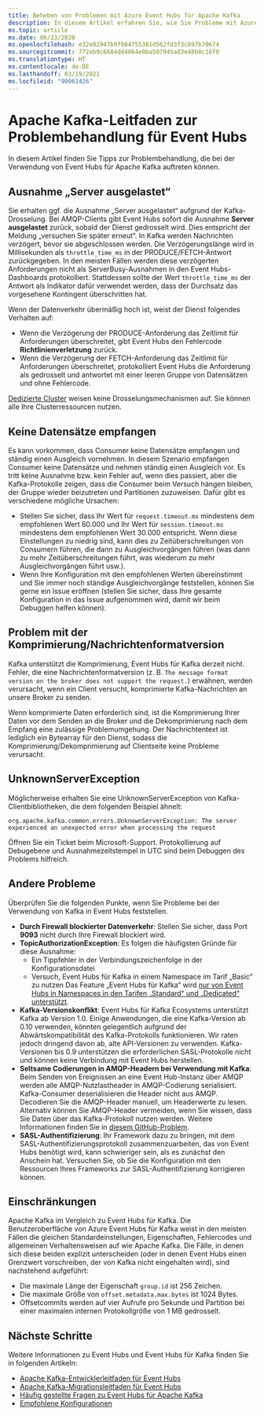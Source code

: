 ```yaml
---
title: Beheben von Problemen mit Azure Event Hubs für Apache Kafka
description: In diesem Artikel erfahren Sie, wie Sie Probleme mit Azure Event Hubs für Apache Kafka behandeln.
ms.topic: article
ms.date: 06/23/2020
ms.openlocfilehash: e32e02947b9f004755381d562fd3f3c897b70674
ms.sourcegitcommit: 772eb9c6684dd4864e0ba507945a83e48b8c16f0
ms.translationtype: HT
ms.contentlocale: de-DE
ms.lasthandoff: 03/19/2021
ms.locfileid: "90061426"
---
```

# <a name="apache-kafka-troubleshooting-guide-for-event-hubs"></a>Apache Kafka-Leitfaden zur Problembehandlung für Event Hubs
In diesem Artikel finden Sie Tipps zur Problembehandlung, die bei der Verwendung von Event Hubs für Apache Kafka auftreten können. 

## <a name="server-busy-exception"></a>Ausnahme „Server ausgelastet“
Sie erhalten ggf. die Ausnahme „Server ausgelastet“ aufgrund der Kafka-Drosselung. Bei AMQP-Clients gibt Event Hubs sofort die Ausnahme **Server ausgelastet** zurück, sobald der Dienst gedrosselt wird. Dies entspricht der Meldung „versuchen Sie später erneut“. In Kafka werden Nachrichten verzögert, bevor sie abgeschlossen werden. Die Verzögerungslänge wird in Millisekunden als `throttle_time_ms` in der PRODUCE/FETCH-Antwort zurückgegeben. In den meisten Fällen werden diese verzögerten Anforderungen nicht als ServerBusy-Ausnahmen in den Event Hubs-Dashboards protokolliert. Stattdessen sollte der Wert `throttle_time_ms` der Antwort als Indikator dafür verwendet werden, dass der Durchsatz das vorgesehene Kontingent überschritten hat.

Wenn der Datenverkehr übermäßig hoch ist, weist der Dienst folgendes Verhalten auf:

- Wenn die Verzögerung der PRODUCE-Anforderung das Zeitlimit für Anforderungen überschreitet, gibt Event Hubs den Fehlercode **Richtlinienverletzung** zurück.
- Wenn die Verzögerung der FETCH-Anforderung das Zeitlimit für Anforderungen überschreitet, protokolliert Event Hubs die Anforderung als gedrosselt und antwortet mit einer leeren Gruppe von Datensätzen und ohne Fehlercode.

[Dedizierte Cluster](event-hubs-dedicated-overview.md) weisen keine Drosselungsmechanismen auf. Sie können alle Ihre Clusterressourcen nutzen.

## <a name="no-records-received"></a>Keine Datensätze empfangen
Es kann vorkommen, dass Consumer keine Datensätze empfangen und ständig einen Ausgleich vornehmen. In diesem Szenario empfangen Consumer keine Datensätze und nehmen ständig einen Ausgleich vor. Es tritt keine Ausnahme bzw. kein Fehler auf, wenn dies passiert, aber die Kafka-Protokolle zeigen, dass die Consumer beim Versuch hängen bleiben, der Gruppe wieder beizutreten und Partitionen zuzuweisen. Dafür gibt es verschiedene mögliche Ursachen:

- Stellen Sie sicher, dass Ihr Wert für `request.timeout.ms` mindestens dem empfohlenen Wert 60.000 und Ihr Wert für `session.timeout.ms` mindestens dem empfohlenen Wert 30.000 entspricht. Wenn diese Einstellungen zu niedrig sind, kann dies zu Zeitüberschreitungen von Consumern führen, die dann zu Ausgleichvorgängen führen (was dann zu mehr Zeitüberschreitungen führt, was wiederum zu mehr Ausgleichvorgängen führt usw.). 
- Wenn Ihre Konfiguration mit den empfohlenen Werten übereinstimmt und Sie immer noch ständige Ausgleichvorgänge feststellen, können Sie gerne ein Issue eröffnen (stellen Sie sicher, dass Ihre gesamte Konfiguration in das Issue aufgenommen wird, damit wir beim Debuggen helfen können).

## <a name="compressionmessage-format-version-issue"></a>Problem mit der Komprimierung/Nachrichtenformatversion
Kafka unterstützt die Komprimierung, Event Hubs für Kafka derzeit nicht. Fehler, die eine Nachrichtenformatversion (z. B. `The message format version on the broker does not support the request.`) erwähnen, werden verursacht, wenn ein Client versucht, komprimierte Kafka-Nachrichten an unsere Broker zu senden.

Wenn komprimierte Daten erforderlich sind, ist die Komprimierung Ihrer Daten vor dem Senden an die Broker und die Dekomprimierung nach dem Empfang eine zulässige Problemumgehung. Der Nachrichtentext ist lediglich ein Bytearray für den Dienst, sodass die Komprimierung/Dekomprimierung auf Clientseite keine Probleme verursacht.

## <a name="unknownserverexception"></a>UnknownServerException
Möglicherweise erhalten Sie eine UnknownServerException von Kafka-Clientbibliotheken, die dem folgenden Beispiel ähnelt: 

```
org.apache.kafka.common.errors.UnknownServerException: The server experienced an unexpected error when processing the request
```

Öffnen Sie ein Ticket beim Microsoft-Support.  Protokollierung auf Debugebene und Ausnahmezeitstempel in UTC sind beim Debuggen des Problems hilfreich. 

## <a name="other-issues"></a>Andere Probleme
Überprüfen Sie die folgenden Punkte, wenn Sie Probleme bei der Verwendung von Kafka in Event Hubs feststellen.

- **Durch Firewall blockierter Datenverkehr**: Stellen Sie sicher, dass Port **9093** nicht durch Ihre Firewall blockiert wird.
- **TopicAuthorizationException**: Es folgen die häufigsten Gründe für diese Ausnahme:
    - Ein Tippfehler in der Verbindungszeichenfolge in der Konfigurationsdatei
    - Versuch, Event Hubs für Kafka in einem Namespace im Tarif „Basic“ zu nutzen Das Feature „Event Hubs für Kafka“ wird [nur von Event Hubs in Namespaces in den Tarifen „Standard“ und „Dedicated“ unterstützt](https://azure.microsoft.com/pricing/details/event-hubs/).
- **Kafka-Versionskonflikt**: Event Hubs für Kafka Ecosystems unterstützt Kafka ab Version 1.0. Einige Anwendungen, die eine Kafka-Version ab 0.10 verwenden, könnten gelegentlich aufgrund der Abwärtskompatibilität des Kafka-Protokolls funktionieren. Wir raten jedoch dringend davon ab, alte API-Versionen zu verwenden. Kafka-Versionen bis 0.9 unterstützen die erforderlichen SASL-Protokolle nicht und können keine Verbindung mit Event Hubs herstellen.
- **Seltsame Codierungen in AMQP-Headern bei Verwendung mit Kafka**: Beim Senden von Ereignissen an eine Event Hub-Instanz über AMQP werden alle AMQP-Nutzlastheader in AMQP-Codierung serialisiert. Kafka-Consumer deserialisieren die Header nicht aus AMQP. Decodieren Sie die AMQP-Header manuell, um Headerwerte zu lesen. Alternativ können Sie AMQP-Header vermeiden, wenn Sie wissen, dass Sie Daten über das Kafka-Protokoll nutzen werden. Weitere Informationen finden Sie in [diesem GitHub-Problem](https://github.com/Azure/azure-event-hubs-for-kafka/issues/56).
- **SASL-Authentifizierung**: Ihr Framework dazu zu bringen, mit dem SASL-Authentifizierungsprotokoll zusammenzuarbeiten, das von Event Hubs benötigt wird, kann schwieriger sein, als es zunächst den Anschein hat. Versuchen Sie, ob Sie die Konfiguration mit den Ressourcen Ihres Frameworks zur SASL-Authentifizierung korrigieren können. 

## <a name="limits"></a>Einschränkungen
Apache Kafka im Vergleich zu Event Hubs für Kafka. Die Benutzeroberfläche von Azure Event Hubs für Kafka weist in den meisten Fällen die gleichen Standardeinstellungen, Eigenschaften, Fehlercodes und allgemeinen Verhaltensweisen auf wie Apache Kafka. Die Fälle, in denen sich diese beiden explizit unterscheiden (oder in denen Event Hubs einen Grenzwert vorschreiben, der von Kafka nicht eingehalten wird), sind nachstehend aufgeführt:

- Die maximale Länge der Eigenschaft `group.id` ist 256 Zeichen.
- Die maximale Größe von `offset.metadata.max.bytes` ist 1024 Bytes.
- Offsetcommits werden auf vier Aufrufe pro Sekunde und Partition bei einer maximalen internen Protokollgröße von 1 MB gedrosselt.


## <a name="next-steps"></a>Nächste Schritte
Weitere Informationen zu Event Hubs und Event Hubs für Kafka finden Sie in folgenden Artikeln:  

- [Apache Kafka-Entwicklerleitfaden für Event Hubs](apache-kafka-developer-guide.md)
- [Apache Kafka-Migrationsleitfaden für Event Hubs](apache-kafka-migration-guide.md)
- [Häufig gestellte Fragen zu Event Hubs für Apache Kafka](apache-kafka-frequently-asked-questions.md)
- [Empfohlene Konfigurationen](apache-kafka-configurations.md)
